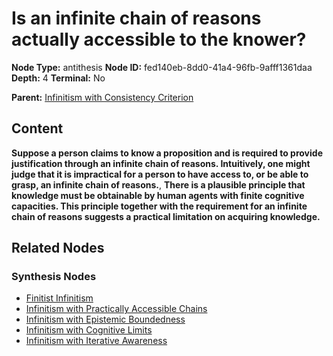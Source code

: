 # Is an infinite chain of reasons actually accessible to the knower?

**Node Type:** antithesis
**Node ID:** fed140eb-8dd0-41a4-96fb-9afff1361daa
**Depth:** 4
**Terminal:** No

**Parent:** [Infinitism with Consistency Criterion](infinitism-with-consistency-criterion-synthesis-00f07197-f3e6-4f63-ae81-c7eba4853020.md)

## Content

**Suppose a person claims to know a proposition and is required to provide justification through an infinite chain of reasons. Intuitively, one might judge that it is impractical for a person to have access to, or be able to grasp, an infinite chain of reasons.**, **There is a plausible principle that knowledge must be obtainable by human agents with finite cognitive capacities. This principle together with the requirement for an infinite chain of reasons suggests a practical limitation on acquiring knowledge.**

## Related Nodes

### Synthesis Nodes

- [Finitist Infinitism](finitist-infinitism-synthesis-6d207ec2-4ba4-41ee-be14-17d81418977e.md)
- [Infinitism with Practically Accessible Chains](infinitism-with-practically-accessible-chains-synthesis-70c9dd82-93e9-4dee-af2d-fdbb7ba3afc4.md)
- [Infinitism with Epistemic Boundedness](infinitism-with-epistemic-boundedness-synthesis-4926304d-5160-471e-bb32-cc386a6f6970.md)
- [Infinitism with Cognitive Limits](infinitism-with-cognitive-limits-synthesis-2a84ab13-9053-4364-a81e-e26fcfe23831.md)
- [Infinitism with Iterative Awareness](infinitism-with-iterative-awareness-synthesis-95240d45-87a6-47cb-87aa-f4c54d1b37a0.md)
